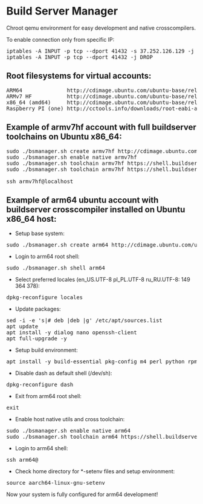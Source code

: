 # Build Server Manager

Chroot qemu environment for easy development and native crosscompilers.


To enable connection only from specific IP:

<pre>
iptables -A INPUT -p tcp --dport 41432 -s 37.252.126.129 -j ACCEPT
iptables -A INPUT -p tcp --dport 41432 -j DROP
</pre>

## Root filesystems for virtual accounts:

<pre>
ARM64              http://cdimage.ubuntu.com/ubuntu-base/releases/16.04/release/ubuntu-base-16.04-core-arm64.tar.gz
ARMv7 HF           http://cdimage.ubuntu.com/ubuntu-base/releases/16.04/release/ubuntu-base-16.04-core-armhf.tar.gz
x86_64 (amd64)     http://cdimage.ubuntu.com/ubuntu-base/releases/16.04/release/ubuntu-base-16.04-core-amd64.tar.gz
Raspberry PI (one) http://cctools.info/downloads/root-eabi-armv6hf.tar.bz2
</pre>

## Example of armv7hf account with full buildserver toolchains on Ubuntu x86_64:

<pre>
sudo ./bsmanager.sh create armv7hf http://cdimage.ubuntu.com/ubuntu-base/releases/16.04/release/ubuntu-base-16.04-core-armhf.tar.gz
sudo ./bsmanager.sh enable native armv7hf
sudo ./bsmanager.sh toolchain armv7hf https://shell.buildserver.io/downloads/buildtools_all_x86-64.tar.gz
sudo ./bsmanager.sh toolchain armv7hf https://shell.buildserver.io/downloads/arm-linux-gnueabihf-gcc_5.4.0_armv7hf_x86-64.tar.gz

ssh armv7hf@localhost
</pre>

## Example of arm64 ubuntu account with buildserver crosscompiler installed on Ubuntu x86_64 host:

- Setup base system:

<pre>
sudo ./bsmanager.sh create arm64 http://cdimage.ubuntu.com/ubuntu-base/releases/16.04/release/ubuntu-base-16.04-core-arm64.tar.gz
</pre>

- Login to arm64 root shell:

<pre>
sudo ./bsmanager.sh shell arm64
</pre>

- Select preferred locales (en_US.UTF-8 pl_PL.UTF-8 ru_RU.UTF-8: 149 364 378):

<pre>
dpkg-reconfigure locales
</pre>

- Update packages:

<pre>
sed -i -e 's|# deb |deb |g' /etc/apt/sources.list
apt update
apt install -y dialog nano openssh-client
apt full-upgrade -y
</pre>

- Setup build environment:

<pre>
apt install -y build-essential pkg-config m4 perl python rpm ccache
</pre>

- Disable dash as default shell (/dev/sh):

<pre>
dpkg-reconfigure dash
</pre>

- Exit from arm64 root shell:

<pre>
exit
</pre>

- Enable host native utils and cross toolchain:

<pre>
sudo ./bsmanager.sh enable native arm64
sudo ./bsmanager.sh toolchain arm64 https://shell.buildserver.io/downloads/aarch64-linux-gnu-gcc_5.4.0_arm64_x86-64.tar.gz
</pre>

- Login to arm64 shell:

<pre>
ssh arm64@<buildserver IP>
</pre>

- Check home directory for *-setenv files and setup environment:

<pre>
source aarch64-linux-gnu-setenv
</pre>

Now your system is fully configured for arm64 development!

